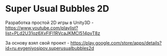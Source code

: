 # Super Usual Bubbles 2D

Разработка простой 2D игры в Unity3D - https://www.youtube.com/playlist?list=PLd2U31oz6XvFlFl1RVcaJKMCI514pvT8z

За основу взял свой проект - https://play.google.com/store/apps/details?id=ru.evgeniyosipov.superusualbubbles2d
